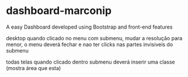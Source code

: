 # dashboard-marconip
A easy Dashboard developed using Bootstrap and front-end features

desktop
quando clicado no menu com submenu, mudar a resolução para menor, o menu deverá fechar e nao ter clicks nas partes invisiveis do submenu

todas telas
quando clicado dentro submenu deverá inserir uma classe (mostra área que esta)

